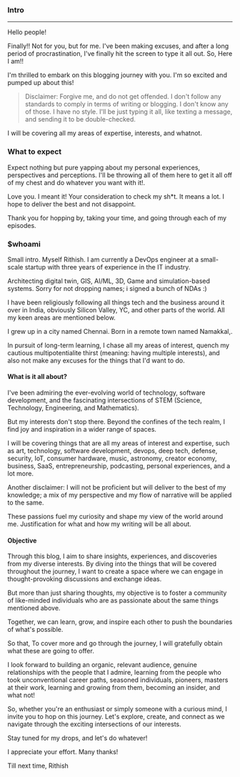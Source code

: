 ### Intro
---
Hello people! 

Finally!! Not for you, but for me. I've been making excuses, and after a long period of procrastination, I've finally hit the screen to type it all out. So, Here I am!!

I'm thrilled to embark on this blogging journey with you. I'm so excited and pumped up about this!

> Disclaimer:
Forgive me, and do not get offended. I don't follow any standards to comply in terms of writing or blogging.  I don't know any of those. I have no style. I'll be just typing it all, like texting a message, and sending it to be double-checked.

I will be covering all my areas of expertise, interests, and whatnot.

### What to expect
Expect nothing but pure yapping about my personal experiences, perspectives and perceptions. I'll be throwing all of them here to get it all off of my chest and do whatever you want with it!. 

Love you. I meant it! Your consideration to check my sh*t. It means a lot. I hope to deliver the best and not disappoint. 

Thank you for hopping by, taking your time, and going through each of my episodes.

### $whoami
Small intro. Myself Rithish. I am currently a DevOps engineer at a small-scale startup with three years of experience in the IT industry. 

Architecting digital twin, GIS, AI/ML, 3D, Game and simulation-based systems. Sorry for not dropping names; i signed a bunch of NDAs :)

I have been religiously following all things tech and the business around it over in India, obviously Silicon Valley, YC, and other parts of the world. All my keen areas are mentioned below.

I grew up in a city named Chennai. Born in a remote town named Namakkal,. 

In pursuit of long-term learning, I chase all my areas of interest, quench my cautious multipotentialite thirst (meaning: having multiple interests), and also not make any excuses for the things that I'd want to do. 

#### What is it all about?

I've been admiring the ever-evolving world of technology, software development, and the fascinating intersections of STEM (Science, Technology, Engineering, and Mathematics).

But my interests don't stop there. Beyond the confines of the tech realm, I find joy and inspiration in a wider range of spaces. 

I will be covering things that are all my areas of interest and expertise, such as art, technology, software development, devops, deep tech, defense, security, IoT, consumer hardware, music, astronomy, creator economy, business, SaaS, entrepreneurship, podcasting, personal experiences, and a lot more.

Another disclaimer: I will not be proficient but will deliver to the best of my knowledge; a mix of my perspective and my flow of narrative will be applied to the same.

These passions fuel my curiosity and shape my view of the world around me. Justification for what and how my writing will be all about.


#### Objective 

Through this blog, I aim to share insights, experiences, and discoveries from my diverse interests. By diving into the things that will be covered throughout the journey, I want to create a space where we can engage in thought-provoking discussions and exchange ideas.

But more than just sharing thoughts, my objective is to foster a community of like-minded individuals who are as passionate about the same things mentioned above. 

Together, we can learn, grow, and inspire each other to push the boundaries of what's possible.


So that, 
To cover more and go through the journey, I will gratefully obtain what these are going to offer. 

I look forward to building an organic, relevant audience, genuine relationships with the people that I admire, learning from the people who took unconventional career paths, seasoned individuals, pioneers, masters at their work, learning and growing from them, becoming an insider, and what not! 

So, whether you're an enthusiast or simply someone with a curious mind, I invite you to hop on this journey. Let's explore, create, and connect as we navigate through the exciting intersections of our interests.

Stay tuned for my drops, and let's do whatever!

I appreciate your effort. Many thanks!

 Till next time,
 Rithish